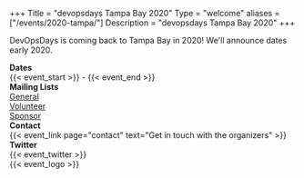 +++
Title = "devopsdays Tampa Bay 2020"
Type = "welcome"
aliases = ["/events/2020-tampa/"]
Description = "devopsdays Tampa Bay 2020"
+++

DevOpsDays is coming back to Tampa Bay in 2020! We'll announce dates early 2020.

<div class = "row">
  <div class = "col-md-2">
    <strong>Dates</strong>
  </div>
  <div class = "col-md-8">
    {{< event_start >}} - {{< event_end >}}
  </div>
</div>
<!-- <div class = "row">
  <div class = "col-md-2">
    <strong>Location</strong>
  </div>
  <div class = "col-md-8">
    {{< event_location >}}
  </div>
</div> -->
<!-- <div class = "row">
  <div class = "col-md-2">
    <strong>Register</strong>
  </div>
  <div class = "col-md-8">
    {{< event_link page="registration" text="Register to attend the conference!" >}}
  </div>
</div> -->
<!-- <div class = "row">
  <div class = "col-md-2">
    <strong>Propose</strong>
  </div>
  <div class = "col-md-8">
    {{< event_link page="propose" text="Propose a talk!" >}}
  </div>
</div> -->
<!-- <div class = "row">
  <div class = "col-md-2">
    <strong>Program</strong>
  </div>
  <div class = "col-md-8">
    View the {{< event_link page="program" text="program." >}}
  </div>
</div> -->
<!-- <div class = "row">
  <div class = "col-md-2">
    <strong>Speakers</strong>
  </div>
  <div class = "col-md-8">
    Check out the {{< event_link page="speakers" text="speakers!" >}}
  </div>
</div> -->
<!-- <div class = "row">
  <div class = "col-md-2">
    <strong>Sponsors</strong>
  </div>
  <div class = "col-md-8">
    {{< event_link page="sponsor" text="Sponsor the conference!" >}}
  </div>
</div> -->
 <div class = "row">
  <div class = "col-md-2">
    <strong>Mailing Lists</strong>
  </div>
  <div class = "col-md-8">
    <a href="http://eepurl.com/dNJbhA">General</a>
  </div>
</div> 
<div class = "row">
  <div class = "col-md-2">
    <strong></strong>
  </div>
  <div class = "col-md-8">
    <a href="http://eepurl.com/dNIFQQ">Volunteer</a>
  </div>
</div> 
<div class = "row">
  <div class = "col-md-2">
    <strong></strong>
  </div>
  <div class = "col-md-8">
    <a href="http://eepurl.com/dNKngY">Sponsor</a>
  </div>
</div> 
<div class = "row">
  <div class = "col-md-2">
    <strong>Contact</strong>
  </div>
  <div class = "col-md-8">
    {{< event_link page="contact" text="Get in touch with the organizers" >}}
  </div>
</div>
<div class = "row">
  <div class = "col-md-2">
    <strong>Twitter</strong>
  </div>
  <div class = "col-md-8">
    {{< event_twitter >}}
  </div>
</div>


<div style="text-align:left;">
  {{< event_logo >}}
</div> 


